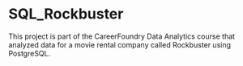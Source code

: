 # SQL_Rockbuster
This project is part of the CareerFoundry Data Analytics course that analyzed data for a movie rental company called Rockbuster using PostgreSQL.
